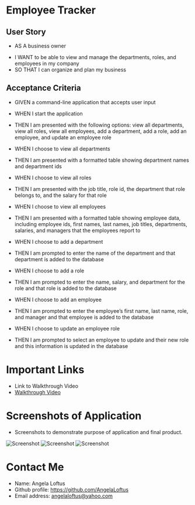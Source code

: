 # Employee Tracker

## User Story
* AS A business owner
- I WANT to be able to view and manage the departments, roles, and employees in my company
- SO THAT I can organize and plan my business

## Acceptance Criteria
* GIVEN a command-line application that accepts user input
- WHEN I start the application
- THEN I am presented with the following options: view all departments, view all roles, view all employees, add a department, add a role, add an employee, and update an employee role

- WHEN I choose to view all departments
- THEN I am presented with a formatted table showing department names and department ids

- WHEN I choose to view all roles
- THEN I am presented with the job title, role id, the department that role belongs to, and the salary for that role

- WHEN I choose to view all employees
- THEN I am presented with a formatted table showing employee data, including employee ids, first names, last names, job titles, departments, salaries, and managers that the 
employees report to

- WHEN I choose to add a department
- THEN I am prompted to enter the name of the department and that department is added to the database

- WHEN I choose to add a role
- THEN I am prompted to enter the name, salary, and department for the role and that role is added to the database

- WHEN I choose to add an employee
- THEN I am prompted to enter the employee’s first name, last name, role, and manager and that employee is added to the database

- WHEN I choose to update an employee role
- THEN I am prompted to select an employee to update and their new role and this information is updated in the database 

# Important Links

- Link to Walkthrough Video
- [Walkthrough Video](https://watch.screencastify.com/v/PKtP9rb9w1xEWeah15lC)

# Screenshots of Application 
- Screenshots to demonstrate purpose of application and final product. 

![Screenshot]( ) 
![Screenshot]( ) 
![Screenshot]( )

# Contact Me
- Name: Angela Loftus
- Github profile: https://github.com/AngelaLoftus 
- Email address: angelaloftus@yahoo.com 
